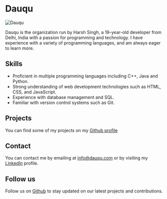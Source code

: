 # Dauqu

![Dauqu](https://img.shields.io/badge/Dauqu-blue)

Dauqu is the organization run by Harsh Singh, a 19-year-old developer from Delhi, India with a passion for programming and technology. I have experience with a variety of programming languages, and am always eager to learn more.

## Skills
- Proficient in multiple programming languages including C++, Java and Python.
- Strong understanding of web development technologies such as HTML, CSS, and JavaScript.
- Experience with database management and SQL.
- Familiar with version control systems such as Git.

## Projects
You can find some of my projects on my [Github profile](https://github.com/dauqu) 

## Contact
You can contact me by emailing at [info@dauqu.com](info@dauqu.com) or by visiting my [LinkedIn]([https://www.linkedin.com/in/harshsingh/](https://www.linkedin.com/in/harsh-singh-7a89791a9/)) profile.

## Follow us
Follow us on [Github](https://github.com/Dauqu) to stay updated on our latest projects and contributions.
